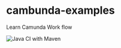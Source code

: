# cambunda-examples
Learn Camunda Work flow

![Java CI with Maven](https://github.com/chiranjeevibmse/cambunda-examples/workflows/Java%20CI%20with%20Maven/badge.svg?branch=master)